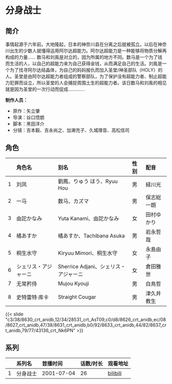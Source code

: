 # 分身战士


## 简介

事情起源于六年前。大地隆起，日本的神奈川县在分离之后就被孤立。以后在神奈川出生的少数人就懂得运用阿尔达超能力。阿尔达超能力是一种能够将物质分解再构成的力量……
数马和刘鳯是对立的，因为所属的地方不同。数马是一个为了钱而生活的人，以自己的超能力来为自己获得金钱，从而满足自己的生活。刘鳯是一个为了找寻阿尔达结晶体，为自己的妈妈报仇而加入圣堂/神圣部队（HOLY）的人。圣堂是由阿尔达超能力者组成的警察部队，为了保护没有超能力者、制止超能力犯罪而设立，所以圣堂的人会捕捉周围土生的超能力者。该日数马和刘鳯的相见就是因为圣堂的一次行动而促成…….......

**制作人员：**
- 原作：矢立肇
- 导演：谷口悟朗
- 脚本：黑田洋介
- 分镜：吉本毅、吉永尚之、加濑充子、久城理音、高松信司

## 角色

|     |   角色名   |   别名  | 性别 |  配音  |
|:--- |:------  |:----      |:---  |:--   |
| 1 | 刘凤 | 劉鳳、りゅう ほう、Ryuu Hou | 男 | 緑川光 |
| 2 | 一马 | 数马、カズマ | 男 | 保志総一朗 |
| 3 | 由詑かなみ | Yuta Kanami、由詑かなみ | 女 | 田村ゆかり |
| 4 | 橘あすか | 橘あすか、Tachibana Asuka | 男 | 岩永哲哉 |
| 5 | 桐生水守 | Kiryuu Mimori、桐生水守 | 女 | 永島由子 |
| 6 | シェリス・アジャーニ | Sherrice Adjani、シェリス・アジャーニ | 女 | 倉田雅世 |
| 7 | 无常矜侍 | Mujou Kyouji | 男 | 白鳥哲 |
| 8 | 史特雷特·库卡 | Straight Cougar | 男 | 津久井教生 |

{{< slide "c3/38/8630_crt_anidb,12/34/28531_crt_AsT09,c0/d8/8626_crt_anidb,ec/08/8627_crt_anidb,47/38/8631_crt_anidb,b0/92/8633_crt_anidb,44/82/8637_crt_anidb,79/77/43136_crt_Nk6PN" >}}

## 系列

|     |   系列名   |   首播时间  | 话数/时长  | 观看地址 |
|:---  |:------    |:----      |:---       |:---  |
| 1 | 分身战士 | 2001-07-04 | 26 | [bilibili](https://www.bilibili.com/bangumi/play/ss2105)  |



